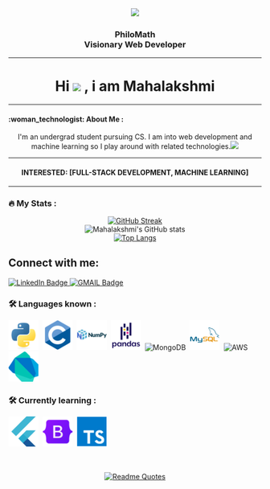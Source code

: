 <div id="header" align="center">
  <img src="https://media3.giphy.com/media/L1R1tvI9svkIWwpVYr/giphy.gif?cid=ecf05e47rp0p3tp2mym1gb0av35pivm0fs40nmqsdzqk7uu8&rid=giphy.gif&ct=g" width="350"/>

<h3  align="center">PhiloMath<br>Visionary Web Developer<br></h3>
<div align='center'>


---
# <center>Hi <img src="https://media.giphy.com/media/hvRJCLFzcasrR4ia7z/giphy.gif" width="30px"/> , i am  Mahalakshmi<center>
---

<h4 align="left"> 
:woman_technologist: About Me : </h4>
<p>I'm an undergrad student pursuing CS. I am into web development and machine learning so I play around with related technologies.<img src="https://media.giphy.com/media/WUlplcMpOCEmTGBtBW/giphy.gif" width="30"> </p>

---
  #### INTERESTED: [FULL-STACK DEVELOPMENT, MACHINE LEARNING]
---

### <div align="left"> :fire: My Stats :
  
[![GitHub Streak](http://github-readme-streak-stats.herokuapp.com?user=MahaLakshmi729&theme=dark&background=000000)](https://git.io/streak-stats)
<br> 
![Mahalakshmi's GitHub stats](https://github-readme-stats.vercel.app/api?username=MahaLakshmi729&show_icons=true&theme=vision-friendly-dark&border_radius=20&bg_color=000000)
<br>
[![Top Langs](https://github-readme-stats.vercel.app/api/top-langs/?username=MahaLakshmi729&layout=compact&theme=vision-friendly-dark)](https://github.com/anuraghazra/github-readme-stats)
  
<div align="left">

 
  ## Connect with me:

  <div id="badges">
  <a href="https://www.linkedin.com/in/mahalakshmi-g-66630b252/">
    <img src="https://img.shields.io/badge/LinkedIn-blue?style=for-the-badge&logo=linkedin&logoColor=white" alt="LinkedIn Badge"/>
  </a>
  <a href="mailto:maha422004@gmail.com">
    <img src="https://img.shields.io/badge/gmail-%230077B5.svg?&style=for-the-badge&logo=gmail&logoColor=white&color=red" alt="GMAIL Badge"/>
  </a>
</div>

### :hammer_and_wrench: Languages known :
 
<div>
  <img src="https://raw.githubusercontent.com/devicons/devicon/master/icons/python/python-original.svg" title="Python" alt="Python" width="60" height="60"/>&nbsp;
  <img src="https://raw.githubusercontent.com/devicons/devicon/master/icons/c/c-original.svg" title="C" alt="C" width="60" height="60"/>&nbsp;
  <img src="https://raw.githubusercontent.com/devicons/devicon/master/icons/numpy/numpy-original-wordmark.svg" title="Numpy" alt="Numpy" width="60" height="60"/>&nbsp;
  <img src="https://raw.githubusercontent.com/devicons/devicon/master/icons/pandas/pandas-original-wordmark.svg"  title="Pandas" alt="Pandas" width="60" height="60"/>&nbsp;
  <img src="https://github.com/get-icon/geticon/raw/master/icons/mongodb-icon.svg" title="MongoDB" alt="MongoDB" width="60" height="60"/>&nbsp;
  <img src="https://github.com/devicons/devicon/blob/master/icons/mysql/mysql-original-wordmark.svg" title="MySQL"  alt="MySQL" width="60" height="60"/>&nbsp;
  <img src="https://github.com/get-icon/geticon/raw/master/icons/aws.svg" title="AWS" alt="AWS" width="60" height="60"/>&nbsp;
  <img src="https://raw.githubusercontent.com/devicons/devicon/master/icons/dart/dart-original.svg" title="Dart" alt="Dart" width="60" height="60"/>&nbsp;
    
</div>

### :hammer_and_wrench: Currently learning :
 
<div>
  <img src="https://raw.githubusercontent.com/devicons/devicon/master/icons/flutter/flutter-original.svg" title="Flutter" alt="Flutter" width="60" height="60"/>&nbsp;
  <img src="https://raw.githubusercontent.com/devicons/devicon/master/icons/bootstrap/bootstrap-original.svg" title="Bootstrap" alt="Bootstrap" width="60" height="60"/>&nbsp;
  <img src="https://raw.githubusercontent.com/devicons/devicon/master/icons/typescript/typescript-original.svg" title="typescript" alt="typescript" width="60" height="60"/>&nbsp;
  
  
</div>

<br>
<br>
<div align='center'>

[![Readme Quotes](https://quotes-github-readme.vercel.app/api?type=horizontal)](https://github.com/piyushsuthar/github-readme-quotes)
</div>

 

 
 
